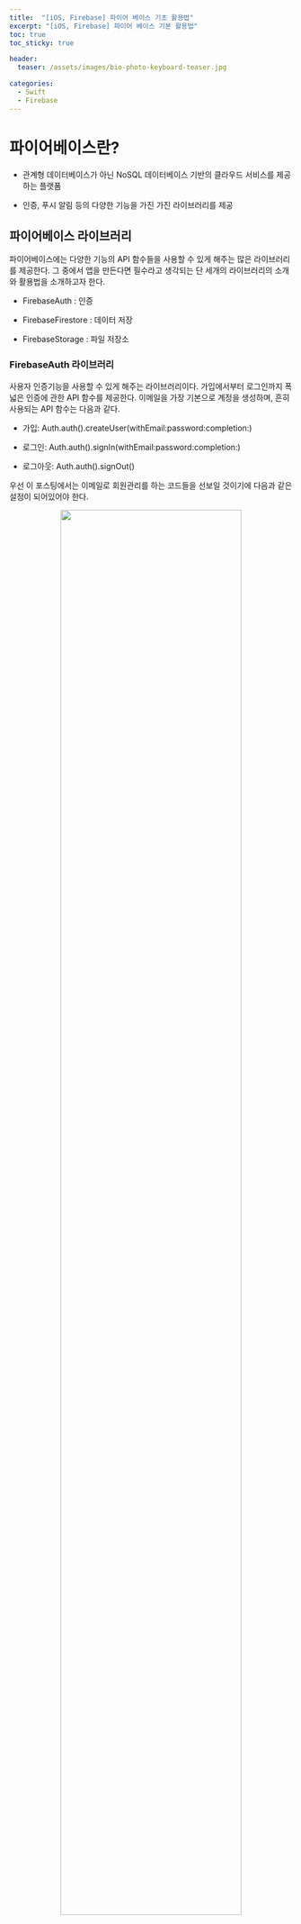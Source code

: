 ```yaml
---
title:  "[iOS, Firebase] 파이어 베이스 기초 활용법"
excerpt: "[iOS, Firebase] 파이어 베이스 기본 활용법"
toc: true
toc_sticky: true

header:
  teaser: /assets/images/bio-photo-keyboard-teaser.jpg

categories:
  - Swift
  - Firebase
---
```

# 파이어베이스란?

- 관계형 데이터베이스가 아닌 NoSQL 데이터베이스 기반의 클라우드 서비스를 제공하는 플랫폼

- 인증, 푸시 알림 등의 다양한 기능을 가진 가진 라이브러리를 제공

## 파이어베이스 라이브러리
파이어베이스에는 다양한 기능의 API 함수들을 사용할 수 있게 해주는 많은 라이브러리를 제공한다. 그 중에서 앱을 만든다면 필수라고 생각되는 단 세개의 라이브러리의 소개와 활용법을 소개하고자 한다.

- FirebaseAuth : 인증

- FirebaseFirestore : 데이터 저장

- FirebaseStorage : 파일 저장소

### FirebaseAuth 라이브러리
사용자 인증기능을 사용할 수 있게 해주는 라이브러리이다. 가입에서부터 로그인까지 폭넓은 인증에 관한 API 함수를 제공한다. 이메일을 가장 기본으로 계정을 생성하며, 흔히 사용되는 API 함수는 다음과 같다.

- 가입: Auth.auth().createUser(withEmail:password:completion:)

- 로그인: Auth.auth().signIn(withEmail:password:completion:)

- 로그아웃: Auth.auth().signOut()


우선 이 포스팅에서는 이메일로 회원관리를 하는 코드들을 선보일 것이기에 다음과 같은 설정이 되어있어야 한다. <br>

<p align="center"> <img src = "https://raw.githubusercontent.com/ronick-grammer/ronick-grammer.github.io/main/assets/images/Swift/파이어베이스 authentication창_2.png" width="80%"></p>

사전에 사용 예를 보이기 전에 register, login, logout 메서드는 AuthViewController 에서 다뤄지고 있는 걸로 하겠다.

```swift
class AuthViewController {

    var userSession: FirebaseAuth.User? // 파이어베이스 유저 객체
    var currentUser: User? // 유저 모델
    
    static let shared = AuthViewController()
    
    init() {
      userSession = Auth.auth().currentUser // 파이어베이스의 유저 정보를 가져옴(로그인 되있는 상태가 아니면 nil)
    }
    .
    .
    .
```

<br>

#### 가입
Auth.auth().createUser(withEmail:password:completion:)

```swift
func register(withEmail email: String, password: String) {

    Auth.auth().createUser(withEmail: email, password: password) { result, error in
        if let error = error { // 로그인 실패시 메시지 출력
            print("DEBUG: \(error.localizedDescription)")
            return
        }
        
        /*
         추가 코드, 밑에서 FirebaseFirestore 다룰때 추가함
        */
    }
}
```

회원가입에 성공하게 되면 파이어베이스 유저 계정 목록에 하나하나 추가가 된다. 물론 비밀번호는 표시되지 않는다. <br>

<p align="center"> <img src = "https://raw.githubusercontent.com/ronick-grammer/ronick-grammer.github.io/main/assets/images/Swift/파이어베이스 authentication창_1.png" width="80%"></p>

<br>

#### 로그인
Auth.auth().signIn(withEmail:password:completion:) <br><br>

파이어베이스 사용자 계정에 등록된 유저라면 로그인 할 수 있다.

```swift
func login(withEmail email: String, password: String) {

    Auth.auth().signIn(withEmail: email, password: password) { result, error in
        if let error = error { // 로그인 실패시 메시지 출력
            print("DEBUG: \(error.localizedDescription)")
            return
        }
        .
        .
        .
    }
}
```

<br>

#### 로그아웃
Auth.auth().signOut()

```swift
func logout() { 
    try? Auth.auth().signOut()
}
```

<br>

### FirebaseFirestore 라이브러리
데이터를 파이어베이스 NoSql 데이터베이스에 저장하거나 혹은 데이터베이스로부터 데이터를 가져올 수 있는 API 함수들을 제공한다. 해당 API 함수들을 사용하려면 파이어베이스에서 데이터가 어떤 구조로 저장되는지 이해해야 한다. 

- collection: document(문서)들을 가진다

- document: 필드들을 가지며, 새로운 collection을 가질 수 있다.

- 필드: 데이터

<br> 

사진으로 보도록 하자

<p align="center"> <img src = "https://raw.githubusercontent.com/ronick-grammer/ronick-grammer.github.io/main/assets/images/Swift/파이어 스토어_1.png" width="80%"></p>

위처럼 계속해서 컬렉션과 도큐먼트, 필드 데이터를 추가해줄 수 있다. 여기서 눈여겨 봐야 할것은 저 Document ID 이다. 이 Document ID는 임의로 우리가 지정해 줄 수 있고 지정하지 않고 파이어베이스에서 알아서 생성하게 할 수도 있다. 이 두 차이점은 아래에서 다루도록 하겠다. 구조를 대강 어느 정도 봤으니 FirebaseFirestore 라이브러리에서 자주 사용하는 API 들을 정리하자면 다음과 같다. <br>

- 하나의 데이터 저장_1: Firestore.firestore().collection({컬렉션 이름}).document({DocumentID}).setData(_:completion:)

- 하나의 데이터 저장_2: Firestroe.firestore().collection({컬렉션 이름}).addDocument(data:completion:)

- 하나의 데이터 가져오기: Firestore.firestore().collection({컬렉션 이름}).document({documentID}).getDocument(completion:)

- 모든 데이터 가져오기: Firestore.firestore().collection({컬렉션 이름}).getDocuments(completion:)

이제 위에서 작성했던 register 함수를 확장시켜 보자.
<br><br>

#### 하나의 데이터 저장_1, 하나의 데이터 가져오기
- 하나의 데이터 저장_1: Firestore.firestore().collection({컬렉션 이름}).document({DocumentID}).setData(_:completion:)

- 하나의 데이터 가져오기: Firestore.firestore().collection({컬렉션 이름}).document({documentID}).getDocument(completion:)

- 회원가입을 하게 되면 그 사용자에 대한 UID가 생성된다. 그리고 이 UID는 그 사용자 정보를 데이터베이스에 저장할 때 DocumentID로 지정하여 통일성 및 유일성을 줘야한다. <br>
<p align="center"> <img src = "https://raw.githubusercontent.com/ronick-grammer/ronick-grammer.github.io/main/assets/images/Swift/파이어 스토어 3.png" width="80%"></p>
<br>
<p align="center"> <img src = "https://raw.githubusercontent.com/ronick-grammer/ronick-grammer.github.io/main/assets/images/Swift/파이어 스토어_4.png" width="80%"></p>

```swift
func register(withEmail email: String, password: String, username: String, fullname: String) {
    Auth.auth().createUser(withEmail: email, password: password) { result, error in
        if let error = error {
            print("DEBUG: \(error.localizedDescription)")
            return
        }

        guard let user = result?.user else { return } // 파이어베이스 유저 객체를 가져옴
        
        // 전달할 데이터
        let data = ["email": email, 
                    "username": username,
                    "fullname": fullname
        ]
        
        // 가입에 성공하면 그 유저의 uid를 파이어베이스가 생성해준다.
        // 그렇기 때문에 이 uid를 기준으로 특정한 유저 데이터를 저장해야 한다.
        Firestore.firestore().collection("user").document(user.uid).setData(data) { error in
            if let error = error {
                print("DEBUG: \(error.localizedDescription)")
                return
            }

            self.userSession = user // 가입하면 바로 로그인 되도록 세션 등록

            Firestore.firestore().collection("user").document(user.uid).getDocument { snapshot, error in
                guard let userData = try? snapshot?.data(as: User.self) else { return } // 매핑(FirebaseFirestoreSwift 라이브러리를 추가해야 사용가능)

                self.currentUser = userData
            }
        }
    }
}
```

<br>

#### 하나의 데이터 저장_2
Firestroe.firestore().collection({컬렉션 이름}).addDocument(data:completion:) <br><br>
회원가입으로 인해 자동으로 이미 생성된 사용자 UID 를 기준으로 documentID를 지정해줘야 하는 경우가 아니라면 다음과 같이 단순하게 데이터만 추가해주면 자동으로 documentID가 할당된다.

```swift
func uploadPost(caption: String, ownerName: String, ownerUid: String) {
    let data = ["caption": caption,
                "ownerName": ownerName,
                "ownerUid": ownerUid
    ]

    Firestore.firestore().collection("post").addDocument(data: data) { error in
        if let error = error {
            print("DEBUG: \(error.localizedDescription)")
            return
        }
        .
        .
        .
    }
}
```

<br>

#### 모든 데이터 가져오기
Firestore.firestore().collection({컬렉션 이름}).getDocuments(completion:)

```swift
func getUsers() {
    Firestore.firestore().collection("user").getDocuments { snapshot, error in
        if let error = error {
            print("DEBUG: \(error.localizedDescription)")
            return
        }

        guard let documents = snapshot?.documents else { return } // document들을 가져옴

        let users = documents.compactMap( { try? $0.data(as: User.self) }) // User 구조체로 전부 매핑
        .
        .
        .
    }
}
```

<br>

### FirebaseStorage 라이브러리
이미지, 영상, 문서등의 파일들을 저장할 수 있도록 해주는 API 함수들을 제공한다. FirebaseStorage에서 제공하는 API를 이용하여 파일을 저장하면 파이어베이스 관리자 페이지에서는 아래와 같이 구조가 이루어진다.

<p align="center"> <img src = "https://raw.githubusercontent.com/ronick-grammer/ronick-grammer.github.io/main/assets/images/Swift/파이어스토리지1.png" width="80%"></p>
<br>
<p align="center"> <img src = "https://raw.githubusercontent.com/ronick-grammer/ronick-grammer.github.io/main/assets/images/Swift/파이어스토리지2.png" width="80%"></p>


여기서는 사진을 저장하고 저장한 사진의 Url 주소를 가져오는 API함수를 다뤄보도록 한다.

- 파일 저장: Storage.storage().reference(withPath:).putData(_:metadata:completion:)
- 파일 URL: Storage.storage().reference(withPath:).downLoadURL(completion:)

```swift
func uploadImage(image: UIImage) {

    // jpeg 파일의 퀄리티를 반으로 해서 가져오기, jpege 파일이 아니면 리턴
    guard let imageData = image.jpegData(compressionQuality: 0.5) else { return }

    // E621E1F8-C36C-495A-93FC-0C247A3E6E5F 형식으로 이미지 이름 짓기
    let filename = NSUUID().uuidString
    let ref = Storage.storage().reference(withPath: "폴더이름은/알아서지어요/\(filename)")

    // 이미지 업로드 하기
    ref.putData(imageData, metadata: nil) { data, error in
        if let error = error {
            print("DEBUG: \(error.localizedDescription)")
            return
        }

        // 업로드한 이미지 url 가져오기
        ref.downloadURL { url, _ in
            guard let imageUrl = url?.absoluteString else { return }

            print("URL: \(imageUrl)")
        }
    }
}
```

